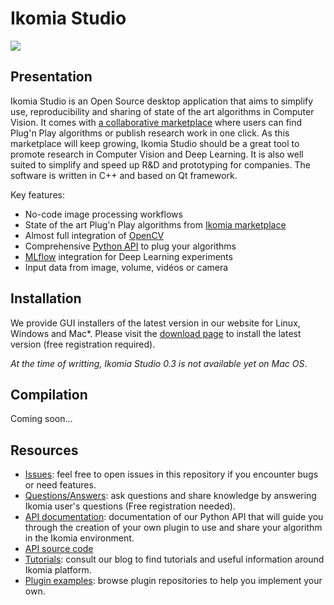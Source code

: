 # Ikomia Studio

![](https://ikomia.com/static/showcase/img/home/input.png)

## Presentation

Ikomia Studio is an Open Source desktop application that aims to simplify use, reproducibility and sharing of state of the art algorithms in Computer Vision. It comes with [a collaborative marketplace](https://ikomia.com/en/plugins) where users can find Plug'n Play algorithms or publish research work in one click. As this marketplace will keep growing, Ikomia Studio should be a great tool to promote research in Computer Vision and Deep Learning. It is also well suited to simplify and speed up R&D and prototyping for companies. The software is written in C++ and based on Qt framework.

Key features:
- No-code image processing workflows
- State of the art Plug'n Play algorithms from [Ikomia marketplace](https://ikomia.com/en/plugins)
- Almost full integration of [OpenCV](https://opencv.org/)
- Comprehensive [Python API](https://ikomia-dev.github.io/python-api-documentation/) to plug your algorithms
- [MLflow](https://github.com/mlflow/mlflow) integration for Deep Learning experiments
- Input data from image, volume, vidéos or camera

## Installation

We provide GUI installers of the latest version in our website for Linux, Windows and Mac*. Please visit the [download page](https://ikomia.com/en/download) to install the latest version (free registration required).

*At the time of writting, Ikomia Studio 0.3 is not available yet on Mac OS*.

## Compilation

Coming soon...

## Resources

- [Issues](https://github.com/Ikomia-dev/IkomiaStudio/issues): feel free to open issues in this repository if you encounter bugs or need features.
- [Questions/Answers](https://ikomia.com/questions/): ask questions and share knowledge by answering Ikomia user's questions (Free registration needed).
- [API documentation](https://ikomia-dev.github.io/python-api-documentation/): documentation of our Python API that will guide you through the creation of your own plugin to use and share your algorithm in the Ikomia environment.
- [API source code](https://github.com/Ikomia-dev/IkomiaApi)
- [Tutorials](https://blog.ikomia.com/): consult our blog to find tutorials and useful information around Ikomia platform.
- [Plugin examples](https://github.com/Ikomia-dev): browse plugin repositories to help you implement your own.
